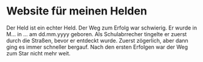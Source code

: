 # Website für meinen Helden

Der Held ist ein echter Held. 
Der Weg zum Erfolg war schwierig. Er wurde in M... in ... am dd.mm.yyyy geboren. Als Schulabrrecher tingelte er zuerst durch die Straßen, bevor er entdeckt wurde. Zuerst zögerlich, aber dann ging es immer schneller bergauf. Nach den ersten Erfolgen war der Weg zum Star nicht mehr weit.
